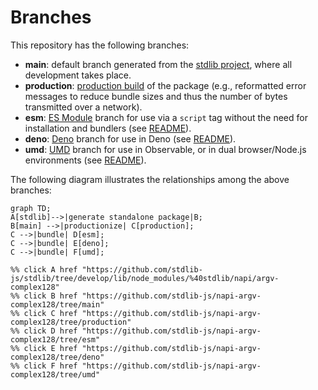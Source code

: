 <!--

@license Apache-2.0

Copyright (c) 2022 The Stdlib Authors.

Licensed under the Apache License, Version 2.0 (the "License");
you may not use this file except in compliance with the License.
You may obtain a copy of the License at

    http://www.apache.org/licenses/LICENSE-2.0

Unless required by applicable law or agreed to in writing, software
distributed under the License is distributed on an "AS IS" BASIS,
WITHOUT WARRANTIES OR CONDITIONS OF ANY KIND, either express or implied.
See the License for the specific language governing permissions and
limitations under the License.

-->

# Branches

This repository has the following branches:

-   **main**: default branch generated from the [stdlib project][stdlib-url], where all development takes place.
-   **production**: [production build][production-url] of the package (e.g., reformatted error messages to reduce bundle sizes and thus the number of bytes transmitted over a network).
-   **esm**: [ES Module][esm-url] branch for use via a `script` tag without the need for installation and bundlers (see [README][esm-readme]).
-   **deno**: [Deno][deno-url] branch for use in Deno (see [README][deno-readme]).
-   **umd**: [UMD][umd-url] branch for use in Observable, or in dual browser/Node.js environments (see [README][umd-readme]).

The following diagram illustrates the relationships among the above branches:

```mermaid
graph TD;
A[stdlib]-->|generate standalone package|B;
B[main] -->|productionize| C[production];
C -->|bundle| D[esm];
C -->|bundle| E[deno];
C -->|bundle| F[umd];

%% click A href "https://github.com/stdlib-js/stdlib/tree/develop/lib/node_modules/%40stdlib/napi/argv-complex128"
%% click B href "https://github.com/stdlib-js/napi-argv-complex128/tree/main"
%% click C href "https://github.com/stdlib-js/napi-argv-complex128/tree/production"
%% click D href "https://github.com/stdlib-js/napi-argv-complex128/tree/esm"
%% click E href "https://github.com/stdlib-js/napi-argv-complex128/tree/deno"
%% click F href "https://github.com/stdlib-js/napi-argv-complex128/tree/umd"
```

[stdlib-url]: https://github.com/stdlib-js/stdlib/tree/develop/lib/node_modules/%40stdlib/napi/argv-complex128
[production-url]: https://github.com/stdlib-js/napi-argv-complex128/tree/production
[deno-url]: https://github.com/stdlib-js/napi-argv-complex128/tree/deno
[deno-readme]: https://github.com/stdlib-js/napi-argv-complex128/blob/deno/README.md
[umd-url]: https://github.com/stdlib-js/napi-argv-complex128/tree/umd
[umd-readme]: https://github.com/stdlib-js/napi-argv-complex128/blob/umd/README.md
[esm-url]: https://github.com/stdlib-js/napi-argv-complex128/tree/esm
[esm-readme]: https://github.com/stdlib-js/napi-argv-complex128/blob/esm/README.md